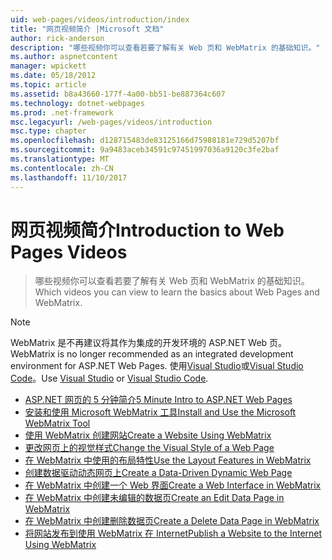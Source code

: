 ```yaml
---
uid: web-pages/videos/introduction/index
title: "网页视频简介 |Microsoft 文档"
author: rick-anderson
description: "哪些视频你可以查看若要了解有关 Web 页和 WebMatrix 的基础知识。"
ms.author: aspnetcontent
manager: wpickett
ms.date: 05/18/2012
ms.topic: article
ms.assetid: b8a43660-177f-4a00-bb51-be887364c607
ms.technology: dotnet-webpages
ms.prod: .net-framework
msc.legacyurl: /web-pages/videos/introduction
msc.type: chapter
ms.openlocfilehash: d128715483de83125166d75988181e729d5207bf
ms.sourcegitcommit: 9a9483aceb34591c97451997036a9120c3fe2baf
ms.translationtype: MT
ms.contentlocale: zh-CN
ms.lasthandoff: 11/10/2017
---
```

<a name="introduction-to-web-pages-videos"></a><span data-ttu-id="b63c4-103">网页视频简介</span><span class="sxs-lookup"><span data-stu-id="b63c4-103">Introduction to Web Pages Videos</span></span>
====================
> <span data-ttu-id="b63c4-104">哪些视频你可以查看若要了解有关 Web 页和 WebMatrix 的基础知识。</span><span class="sxs-lookup"><span data-stu-id="b63c4-104">Which videos you can view to learn the basics about Web Pages and WebMatrix.</span></span>

> [!NOTE] 
> <span data-ttu-id="b63c4-105">WebMatrix 是不再建议将其作为集成的开发环境的 ASP.NET Web 页。</span><span class="sxs-lookup"><span data-stu-id="b63c4-105">WebMatrix is no longer recommended as an integrated development environment for ASP.NET Web Pages.</span></span> <span data-ttu-id="b63c4-106">使用[Visual Studio](xref:aspnet/web-pages/overview/getting-started/program-asp-net-web-pages-in-visual-studio)或[Visual Studio Code](https://code.visualstudio.com/)。</span><span class="sxs-lookup"><span data-stu-id="b63c4-106">Use [Visual Studio](xref:aspnet/web-pages/overview/getting-started/program-asp-net-web-pages-in-visual-studio) or [Visual Studio Code](https://code.visualstudio.com/).</span></span>


- [<span data-ttu-id="b63c4-107">ASP.NET 网页的 5 分钟简介</span><span class="sxs-lookup"><span data-stu-id="b63c4-107">5 Minute Intro to ASP.NET Web Pages</span></span>](5-minute-introduction-to-aspnet-web-pages.md)
- [<span data-ttu-id="b63c4-108">安装和使用 Microsoft WebMatrix 工具</span><span class="sxs-lookup"><span data-stu-id="b63c4-108">Install and Use the Microsoft WebMatrix Tool</span></span>](install-and-use-the-microsoft-webmatrix-tool.md)
- [<span data-ttu-id="b63c4-109">使用 WebMatrix 创建网站</span><span class="sxs-lookup"><span data-stu-id="b63c4-109">Create a Website Using WebMatrix</span></span>](create-a-website-using-webmatrix.md)
- [<span data-ttu-id="b63c4-110">更改网页上的视觉样式</span><span class="sxs-lookup"><span data-stu-id="b63c4-110">Change the Visual Style of a Web Page</span></span>](change-the-visual-style-of-a-web-page.md)
- [<span data-ttu-id="b63c4-111">在 WebMatrix 中使用的布局特性</span><span class="sxs-lookup"><span data-stu-id="b63c4-111">Use the Layout Features in WebMatrix</span></span>](use-the-layout-features-in-webmatrix.md)
- [<span data-ttu-id="b63c4-112">创建数据驱动动态网页上</span><span class="sxs-lookup"><span data-stu-id="b63c4-112">Create a Data-Driven Dynamic Web Page</span></span>](create-a-data-driven-dynamic-web-page.md)
- [<span data-ttu-id="b63c4-113">在 WebMatrix 中创建一个 Web 界面</span><span class="sxs-lookup"><span data-stu-id="b63c4-113">Create a Web Interface in WebMatrix</span></span>](create-a-web-interface-in-webmatrix.md)
- [<span data-ttu-id="b63c4-114">在 WebMatrix 中创建未编辑的数据页</span><span class="sxs-lookup"><span data-stu-id="b63c4-114">Create an Edit Data Page in WebMatrix</span></span>](create-an-edit-data-page-in-webmatrix.md)
- [<span data-ttu-id="b63c4-115">在 WebMatrix 中创建删除数据页</span><span class="sxs-lookup"><span data-stu-id="b63c4-115">Create a Delete Data Page in WebMatrix</span></span>](create-a-delete-data-page-in-webmatrix.md)
- [<span data-ttu-id="b63c4-116">将网站发布到使用 WebMatrix 在 Internet</span><span class="sxs-lookup"><span data-stu-id="b63c4-116">Publish a Website to the Internet Using WebMatrix</span></span>](publish-a-website-to-the-internet-using-webmatrix.md)
